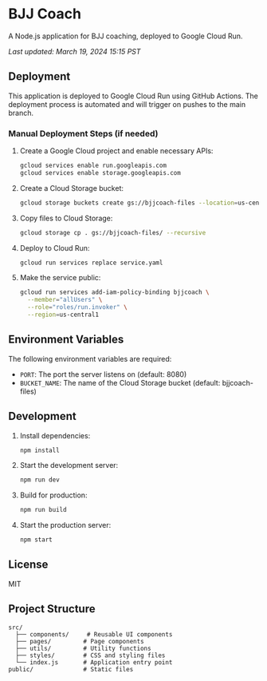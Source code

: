 # BJJ Coach

A Node.js application for BJJ coaching, deployed to Google Cloud Run.

_Last updated: March 19, 2024 15:15 PST_

## Deployment

This application is deployed to Google Cloud Run using GitHub Actions. The deployment process is automated and will trigger on pushes to the main branch.

### Manual Deployment Steps (if needed)

1. Create a Google Cloud project and enable necessary APIs:
   ```bash
   gcloud services enable run.googleapis.com
   gcloud services enable storage.googleapis.com
   ```

2. Create a Cloud Storage bucket:
   ```bash
   gcloud storage buckets create gs://bjjcoach-files --location=us-central1
   ```

3. Copy files to Cloud Storage:
   ```bash
   gcloud storage cp . gs://bjjcoach-files/ --recursive
   ```

4. Deploy to Cloud Run:
   ```bash
   gcloud run services replace service.yaml
   ```

5. Make the service public:
   ```bash
   gcloud run services add-iam-policy-binding bjjcoach \
     --member="allUsers" \
     --role="roles/run.invoker" \
     --region=us-central1
   ```

## Environment Variables

The following environment variables are required:
- `PORT`: The port the server listens on (default: 8080)
- `BUCKET_NAME`: The name of the Cloud Storage bucket (default: bjjcoach-files)

## Development

1. Install dependencies:
   ```bash
   npm install
   ```

2. Start the development server:
   ```bash
   npm run dev
   ```

3. Build for production:
   ```bash
   npm run build
   ```

4. Start the production server:
   ```bash
   npm start
   ```

## License

MIT

## Project Structure

```
src/
  ├── components/     # Reusable UI components
  ├── pages/         # Page components
  ├── utils/         # Utility functions
  ├── styles/        # CSS and styling files
  └── index.js       # Application entry point
public/              # Static files
``` 
